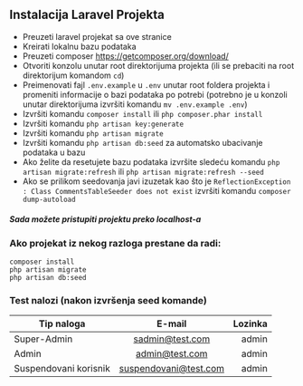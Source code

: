 ## Instalacija Laravel Projekta
- Preuzeti laravel projekat sa ove stranice
- Kreirati lokalnu bazu podataka
- Preuzeti composer https://getcomposer.org/download/
- Otvoriti konzolu unutar root direktorijuma projekta (ili se prebaciti na root direktorijum komandom `cd`)
- Preimenovati fajl `.env.example` u `.env` unutar root foldera projekta i promeniti informacije o bazi podataka po potrebi (potrebno je u konzoli unutar direktorijuma izvršiti komandu `mv .env.example .env`)
- Izvršiti komandu `composer install` ili ```php composer.phar install```
- Izvršiti komandu `php artisan key:generate` 
- Izvršiti komandu `php artisan migrate`
- Izvršiti komandu `php artisan db:seed` za automatsko ubacivanje podataka u bazu
- Ako želite da resetujete bazu podataka izvršite sledeću komandu `php artisan migrate:refresh` ili `php artisan migrate:refresh --seed`
- Ako se prilikom seedovanja javi izuzetak kao što je `ReflectionException  : Class CommentsTableSeeder does not exist` izvršiti komandu `composer dump-autoload` 

##### Sada možete pristupiti projektu preko localhost-a

### Ako projekat iz nekog razloga prestane da radi:
```
composer install
php artisan migrate
php artisan db:seed
```

### Test nalozi (nakon izvršenja seed komande)

| Tip naloga        | E-mail           | Lozinka  |
| ------------- |:-------------:| -----:|
| Super-Admin     | sadmin@test.com | admin |
| Admin      | admin@test.com      |   admin |
| Suspendovani korisnik | suspendovani@test.com      |    admin |